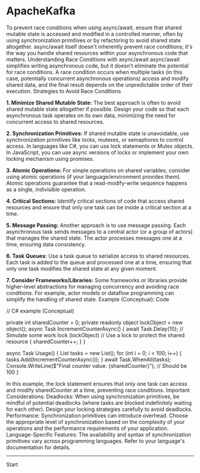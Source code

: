 # ApacheKafka


To prevent race conditions when using async/await, ensure that shared mutable state is accessed and modified in a controlled manner, often by using synchronization primitives or by refactoring to avoid shared state altogether. async/await itself doesn't inherently prevent race conditions; it's the way you handle shared resources within your asynchronous code that matters. 
Understanding Race Conditions with async/await
async/await simplifies writing asynchronous code, but it doesn't eliminate the potential for race conditions. A race condition occurs when multiple tasks (in this case, potentially concurrent asynchronous operations) access and modify shared data, and the final result depends on the unpredictable order of their execution. 
Strategies to Avoid Race Conditions

**1. Minimize Shared Mutable State:**
The best approach is often to avoid shared mutable state altogether if possible. Design your code so that each asynchronous task operates on its own data, minimizing the need for concurrent access to shared resources.

**2. Synchronization Primitives:**
If shared mutable state is unavoidable, use synchronization primitives like locks, mutexes, or semaphores to control access.
In languages like C#, you can use lock statements or Mutex objects.
In JavaScript, you can use async versions of locks or implement your own locking mechanism using promises.

**3. Atomic Operations:**
For simple operations on shared variables, consider using atomic operations (if your language/environment provides them). Atomic operations guarantee that a read-modify-write sequence happens as a single, indivisible operation.

**4. Critical Sections:**
Identify critical sections of code that access shared resources and ensure that only one task can be inside a critical section at a time.

**5. Message Passing:**
Another approach is to use message passing. Each asynchronous task sends messages to a central actor (or a group of actors) that manages the shared state. The actor processes messages one at a time, ensuring data consistency.

**6. Task Queues:**
Use a task queue to serialize access to shared resources. Each task is added to the queue and processed one at a time, ensuring that only one task modifies the shared state at any given moment.

**7. Consider Frameworks/Libraries:**
Some frameworks or libraries provide higher-level abstractions for managing concurrency and avoiding race conditions. For example, actor models or dataflow programming can simplify the handling of shared state. 
Example (Conceptual):
Code

// C# example (Conceptual)

private int sharedCounter = 0;
private readonly object lockObject = new object();
async Task IncrementCounterAsync()
{
    await Task.Delay(10); // Simulate some work
    lock (lockObject) // Use a lock to protect the shared resource
    {
        sharedCounter++;
    }
}


async Task Usage()
{
    List<Task> tasks = new List<Task>();
    for (int i = 0; i < 100; i++)
    {
        tasks.Add(IncrementCounterAsync());
    }
    await Task.WhenAll(tasks);
    Console.WriteLine($"Final counter value: {sharedCounter}"); // Should be 100
}

In this example, the lock statement ensures that only one task can access and modify sharedCounter at a time, preventing race conditions. 
Important Considerations:
Deadlocks:
When using synchronization primitives, be mindful of potential deadlocks (where tasks are blocked indefinitely waiting for each other). Design your locking strategies carefully to avoid deadlocks.
Performance:
Synchronization primitives can introduce overhead. Choose the appropriate level of synchronization based on the complexity of your operations and the performance requirements of your application.
Language-Specific Features:
The availability and syntax of synchronization primitives vary across programming languages. Refer to your language's documentation for details. 



___________________________________________________________________________________________________________________________________________________________________________________________________________________
Start 
